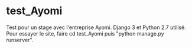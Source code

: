 # test_Ayomi

Test pour un stage avec l'entreprise Ayomi.
Django 3 et Python 2.7 utilisé.
Pour essayer le site, faire cd test_Ayomi puis "python manage.py runserver".

